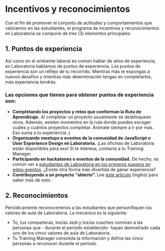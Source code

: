 # Incentivos y reconocimientos

Con el fin de promover el conjunto de actitudes y comportamientos que valoramos en las estudiantes, el programa de incentivos y reconocimientos en Laboratoria se compone de tres \(3\) elementos principales:

## 1. Puntos de experiencia

Así como en el ambiente laboral es común hablar de años de experiencia, en Laboratoria hablamos de puntos de experiencia. Los puntos de experiencia son un reflejo de tu recorrido. Mientras más te expongas a nuevos desafíos y mientras más determinación tengas en completarlos, más experiencia tendrás.

### Las opciones que tienes para obtener puntos de experiencia son:

* **Completando los proyectos y retos que conforman la Ruta de Aprendizaje.** Al completar un proyecto usualmente se desbloquean otros. Además, existen momentos en la ruta donde puedes escoger cuáles y cuántos proyectos completar. Anímate siempre a ir por más. Eso suma a tu experiencia ;\)
* **Organizando meetups o eventos de la comunidad de JavaScript o User Experience Design en Laboratoria.** ¡Las oficinas de Laboratoria están disponibles para eso! Si te interesa, contacta a tu Training Manager.
* **Participando en hackatones o eventos de la comunidad.** De hecho, es común ver a [estudiantes de Laboratoria en los primeros puestos en estos eventos](http://www.elfinanciero.com.mx/tech/mexicanas-destacan-en-talent-land-con-apps-de-educacion-y-cultura). ¿Existe otra forma más divertida de ganar experiencia?
* **Contribuyendo a un proyecto “abierto”.** Lee [este artículo](https://opensource.guide/how-to-contribute/) \(inglés\) para saber más de esto.

## 2. Reconocimientos

Periódicamente reconoceremos a las estudiantes que personifiquen los valores de aula de Laboratoria. La mecánica es la siguiente:

* Tú, tus compañeras, los/as Jedi y los/as coaches nominan a las personas que - durante el período establecido- hayan demostrado cada uno de los cinco valores de aula de Laboratoria.
* Tu Training Manager consolida la información y define las cinco personas a reconocer durante el período.

